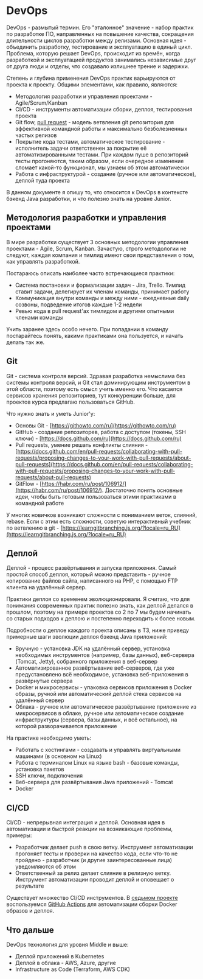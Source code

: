 # DevOps

DevOps - размытый термин. Его "эталонное" значение - набор практик по разработке ПО, направленных на повышение качества, сокращения длительности циклов разработки между релизами. Основная идея - объединить разработку, тестирование и эксплуатацию в единый цикл. Проблема, которую решает DevOps, происходит из времён, когда разработкой и эксплуатацией продуктов занимались независимые друг от друга люди и отделы, что создавало излишнее трение и задержки.

Степень и глубина применения DevOps практик варьируются от проекта к проекту. Общими элементами, как правило, являются:

- Методология разработки и управления проектами - Agile/Scrum/Kanban
- CI/CD - инструменты автоматизации сборки, деплоя, тестирования проекта
- Git flow, [pull request](https://www.atlassian.com/ru/git/tutorials/making-a-pull-request) - модель ветвления git репозитория для эффективной командной работы и максимально безболезненных частых релизов
- Покрытие кода тестами, автоматическое тестирование - исполнитель задачи ответственен за покрытие её автоматизированными тестами. При каждом пуше в репозиторий тесты прогоняются, таким образом, если очередное изменение сломает какой-то функционал, мы узнаем об этом автоматически
- Работа с инфраструктурой - создание (ручное или автоматическое), деплой туда проекта

В данном документе я опишу то, что относится к DevOps в контексте бэкенд Java разработки, и что полезно знать на уровне Junior.

## Методология разработки и управления проектами

В мире разработки существует 3 основных методологии управления проектами - Agile, Scrum, Kanban. Зачастую, строго методологии не следуют, каждая компания и тимлид имеют свои представления о том, как управлять разработкой.

Постараюсь описать наиболее часто встречающиеся практики:

- Система постановки и формализации задач - Jira, Trello. Тимлид ставит задачи, делегирует их членам команды, принимает работу
- Коммуникация внутри команды и между ними - ежедневные daily созвоны, подведение итогов каждые 1-2 недели
- Ревью кода в pull request'ах тимлидом и другими опытными членами команды

Учить заранее здесь особо нечего. При попадании в команду постарайтесь понять, какими практиками она пользуется, и начать делать так же.

## Git

Git - система контроля версий. Здравая разработка немыслима без системы контроля версий, и Git стал доминирующим инструментом в этой области, поэтому есть смысл учить именно его. Что касается сервисов хранения репозиториев, тут конкуренции больше, для проектов курса предлагаю пользоваться GitHub.

Что нужно знать и уметь Junior'у:
- Основы Git - [https://githowto.com/ru](https://githowto.com/ru)
- GitHub - создание репозиторев, работа с доступом (токены, SSH ключи) - [https://docs.github.com/ru](https://docs.github.com/ru)
- Pull requests, умение решать конфликты слияния - [https://docs.github.com/en/pull-requests/collaborating-with-pull-requests/proposing-changes-to-your-work-with-pull-requests/about-pull-requests](https://docs.github.com/en/pull-requests/collaborating-with-pull-requests/proposing-changes-to-your-work-with-pull-requests/about-pull-requests)
- GitFlow - [https://habr.com/ru/post/106912/](https://habr.com/ru/post/106912/). Достаточно понять основные идеи, чтобы быть готовым пользоваться этими практиками в командной работе

У многих новичков возникают сложности с пониманием веток, слияний, rebase. Если с этим есть сложности, советую интерактивный учебник по ветвлению в git - [https://learngitbranching.js.org/?locale=ru_RU](https://learngitbranching.js.org/?locale=ru_RU)

## Деплой

Деплой - процесс развёртывания и запуска приложения. Самый простой способ деплоя, который можно представить - ручное копирование файлов сайта, написанного на PHP, с помощью FTP клиента на удалённый сервер.

Практики деплоя со временем эволюционировали. Я считаю, что для понимания современных практик полезно знать, как деплой делался в прошлом, поэтому на примере проектов со 2 по 7 мы будем начинать со старых подходов к деплою и постепенно переходить к более новым.

Подробности о деплое каждого проекта описаны в ТЗ, ниже приведу примерные шаги эволюции деплоя бэкенд Java приложений:
- Вручную - установка JDK на удалённый сервер, установка необходимых инструментов (например, базы данных), веб-сервера (Tomcat, Jetty), собранного приложения в веб-сервер
- Автоматизированное развёртывание веб-серверов, где уже предустановлено всё необходимое, установка веб-приложения в развёрнутые сервера
- Docker и микросервисы - упаковка сервисов приложения в Docker образы, ручной или автоматический деплой стека сервисов на удалённый сервер
- Облака - ручное или автоматическое развёртывание приложение из микросервисов в облаке, ручное или автоматическое создание инфраструктуры (сервера, базы данных, и всё остальное), на которой разворачивается приложение

На практике необходимо уметь:
- Работать с хостингами - создавать и управлять виртуальными машинами (в основном на Linux)
- Работа с терминалом Linux на языке bash - базовые команды, установка пакетов
- SSH ключи, подключения
- Веб-сервера для развёртывания Java приложений - Tomcat
- Docker

## CI/CD

CI/CD - непрерывная интеграция и деплой. Основная идея в автоматизации и быстрой реакции на возникающие проблемы, примеры:
- Разработчик делает push в свою ветку. Инструмент автоматизации прогоняет тесты и проверки на качество кода, если что-то не пройдено - разработчик (и другие заинтересованные лица) уведомляются об этом
- Ответственный за релиз делает слияние в релизную ветку. Инструмент автоматизации проводит деплой и оповещает о результате

Существует множество CI/CD инструментов. В [седьмом проекте](../../Projects/TaskTracker/index.md) воспользуемся [GitHub Actions](https://docs.github.com/en/actions) для автоматизации сборки Docker образов и деплоя.

## Что дальше

DevOps технология для уровня Middle и выше:

- Деплой приложений в Kubernetes
- Деплой в облака - AWS, Azure, другие
- Infrastructure as Code (Terraform, AWS CDK)
